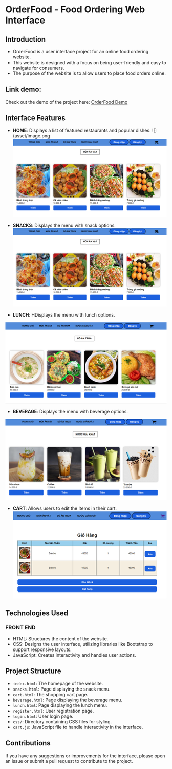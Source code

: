 # OrderFood - Food Ordering Web Interface

## Introduction
- OrderFood is a user interface project for an online food ordering website.
- This website is designed with a focus on being user-friendly and easy to navigate for consumers.
- The purpose of the website is to allow users to place food orders online.

## Link demo: 
Check out the demo of the project here: [OrderFood Demo](https://drive.google.com/file/d/16wQJu4eDyiTIfCeFUMwPdZAmxJS7dVnr/view?usp=sharing)

## Interface Features
- **HOME**: Displays a list of featured restaurants and popular dishes.
![](asset/image.png![](asset/monanvat.png "SNACKS")

- **SNACKS**: Displays the menu with snack options.
![](asset/monanvat.png "SNACKS")

- **LUNCH**: HDisplays the menu with lunch options.

![](asset/monantrua.png "LUNCH")

- **BEVERAGE**: Displays the menu with beverage options.

![](asset/nuocgiaikhat.png "BEVERGAE")

- **CART**: Allows users to edit the items in their cart.
![](asset/cart.png "CART")


## Technologies Used

### FRONT END
- HTML: Structures the content of the website.
- CSS: Designs the user interface, utilizing libraries like Bootstrap to support responsive layouts.
- JavaScript: Creates interactivity and handles user actions.

## Project Structure
- `index.html`: The homepage of the website.
- `snacks.html`: Page displaying the snack menu.
- `cart.html`: The shopping cart page.
- `beverage.html`: Page displaying the beverage menu.
- `lunch.html`: Page displaying the lunch menu.
- `register.html`: User registration page.
- `login.html`:  User login page.
- `css/`: Directory containing CSS files for styling.
- `cart.js`: JavaScript file to handle interactivity in the interface.

## Contributions
If you have any suggestions or improvements for the interface, please open an issue or submit a pull request to contribute to the project.